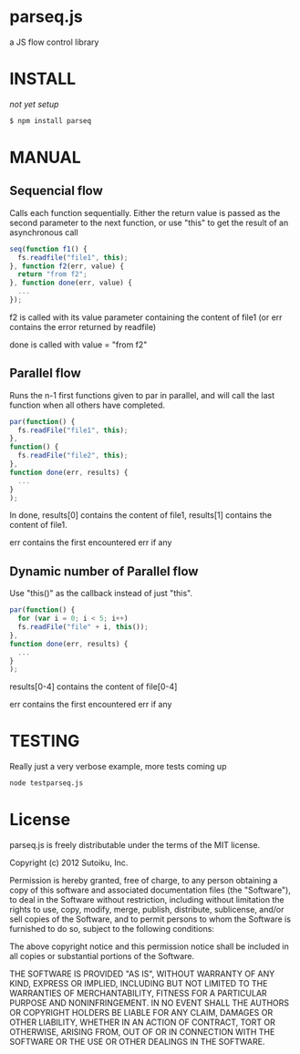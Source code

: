 parseq.js
=========

a JS flow control library

# INSTALL
*not yet setup*
```bash
$ npm install parseq
```

# MANUAL

## Sequencial flow
Calls each function sequentially.  Either the return value is passed as the second parameter to the next function, or
use "this" to get the result of an asynchronous call

```javascript
seq(function f1() {
  fs.readfile("file1", this);
}, function f2(err, value) {
  return "from f2";
}, function done(err, value) {
  ...
});
```

f2 is called with its value parameter containing the content of file1 (or err contains the error returned by readfile)

done is called with value = "from f2"

## Parallel flow

Runs the n-1 first functions given to par in parallel, and will call the last function when all others have completed.

```javascript
par(function() {
  fs.readFile("file1", this);
},
function() {
  fs.readFile("file2", this);
},
function done(err, results) {
  ...
}
);
```
In done, results[0] contains the content of file1, results[1] contains the content of file1.

err contains the first encountered err if any

## Dynamic number of Parallel flow

Use "this()" as the callback instead of just "this".

```javascript
par(function() {
  for (var i = 0; i < 5; i++)
  fs.readFile("file" + i, this());
},
function done(err, results) {
  ...
}
);
```
results[0-4] contains the content of file[0-4]

err contains the first encountered err if any


# TESTING
Really just a very verbose example, more tests coming up
```bash
node testparseq.js
```

License
=======
parseq.js is freely distributable under the terms of the MIT license.

Copyright (c) 2012 Sutoiku, Inc.

Permission is hereby granted, free of charge, to any person obtaining a copy of this software and associated documentation
files (the "Software"), to deal in the Software without restriction, including without limitation the rights to use,
copy, modify, merge, publish, distribute, sublicense, and/or sell copies of the Software, and to permit persons to whom the Software is furnished to do so, subject to the following conditions:

The above copyright notice and this permission notice shall be included in all copies or substantial portions of the Software.

THE SOFTWARE IS PROVIDED "AS IS", WITHOUT WARRANTY OF ANY KIND, EXPRESS OR IMPLIED, INCLUDING BUT NOT LIMITED TO THE WARRANTIES OF MERCHANTABILITY, FITNESS FOR A PARTICULAR PURPOSE AND NONINFRINGEMENT. IN NO EVENT SHALL THE AUTHORS OR COPYRIGHT HOLDERS BE LIABLE FOR ANY CLAIM, DAMAGES OR OTHER LIABILITY, WHETHER IN AN ACTION OF CONTRACT, TORT OR OTHERWISE, ARISING FROM, OUT OF OR IN CONNECTION WITH THE SOFTWARE OR THE USE OR OTHER DEALINGS IN THE SOFTWARE.